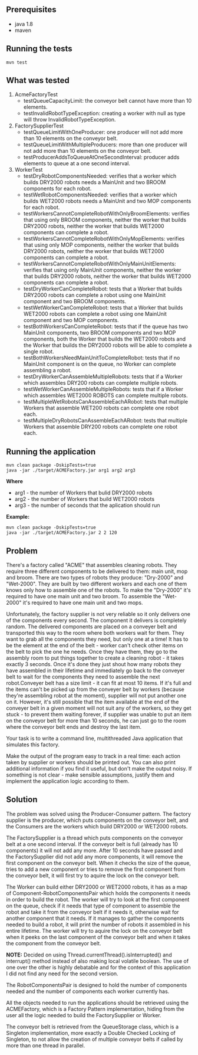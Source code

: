 ## Prerequisites
- java 1.8 
- maven

## Running the tests
```
mvn test
```

## What was tested
1. AcmeFactoryTest
    - testQueueCapacityLimit: the conveyor belt cannot have more than 10 elements.
    - testInvalidRobotTypeException: creating a worker with null as type will throw InvalidRobotTypeException.
2. FactorySupplierTest
    - testQueueLimitWithOneProducer: one producer will not add more than 10 elements on the conveyor belt.
    - testQueueLimitWithMultipleProducers: more than one producer will not add more than 10 elements on the conveyor belt.
    - testProducerAddsToQueueAtOneSecondInterval: producer adds elements to queue at a one second interval.
3. WorkerTest
    - testDryRobotComponentsNeeded: verifies that a worker which builds DRY2000 robots needs a MainUnit and two BROOM 
    components for each robot.
    - testWetRobotComponentsNeeded: verifies that a worker which builds WET2000 robots needs a MainUnit and two MOP
    components for each robot.
    - testWorkersCannotCompleteRobotWithOnlyBroomElements: verifies that using only BROOM components, neither the worker
    that builds DRY2000 robots, neither the worker that builds WET2000 components can complete a robot.
    - testWorkersCannotCompleteRobotWithOnlyMopElements: verifies that using only MOP components, neither the worker
    that builds DRY2000 robots, neither the worker that builds WET2000 components can complete a robot.
    - testWorkersCannotCompleteRobotWithOnlyMainUnitElements: verifies that using only MainUnit components, neither 
    the worker that builds DRY2000 robots, neither the worker that builds WET2000 components can complete a robot.
    - testDryWorkerCanCompleteRobot: tests that a Worker that builds DRY2000 robots can complete a robot using one
    MainUnit component and two BROOM components.
    - testWetWorkerCanCompleteRobot: tests that a Worker that builds WET2000 robots can complete a robot using one
    MainUnit component and two MOP components.
    - testBothWorkersCanCompleteRobot: tests that if the queue has two MainUnit components, two BROOM components and two
    MOP components, both the Worker that builds the WET2000 robots and the Worker that builds the DRY2000 robots will be 
    able to complete a single robot.
    - testBothWorkersNeedMainUnitToCompleteRobot: tests that if no MainUnit component is on the queue, no Worker can 
    complete assembling a robot.
    - testDryWorkerCanAssembleMultipleRobots: tests that if a Worker which assembles DRY200 robots can complete multiple robots.
    - testWetWorkerCanAssembleMultipleRobots: tests that if a Worker which assembles WET2000 ROBOTS can complete multiple robots.
    - testMultipleWetRobotsCanAssembleEachARobot: tests that multiple Workers that assemble WET200 robots can complete one robot each.
    - testMultipleDryRobotsCanAssembleEachARobot: tests that multiple Workers that assemble DRY200 robots can complete one robot each.

## Running the application
```
mvn clean package -DskipTests=true
java -jar ./target/ACMEFactory.jar arg1 arg2 arg3
```

**Where**
- arg1 - the number of Workers that bulid DRY2000 robots
- arg2 - the number of Workers that build WET2000 robots
- arg3 - the number of seconds that the aplication should run

**Example:**
```
mvn clean package -DskipTests=true
java -jar ./target/ACMEFactory.jar 2 2 120
```

## Problem
There's a factory called "ACME" that assembles cleaning robots. They require three different components to  be delivered 
to them: main unit, mop and broom. There are two types of robots they produce: "Dry-2000" and "Wet-2000". They are built 
by two different workers and each one of them knows only how to assemble  one of the robots. To make the "Dry-2000" it's 
required to have one main unit and two broom. To assemble the "Wet-2000" it's required to have one main unit and two mops.

Unfortunately, the factory supplier is not very reliable so it only delivers one of the components every second. The 
component it delivers is completely random. The delivered components are placed on a conveyer belt and transported this 
way to the room where both workers wait for them. They want to grab all the components they need, but only one at a time! 
It has to be the element at the end of the belt - worker can't check other items on the belt to pick the one he needs. 
Once they have them, they go to the assembly room to put things together to create a cleaning robot - it takes exactly 3 
seconds. Once it's done they just shout how many robots they have assembled in their lifetime and immediately go back to 
the conveyer belt to wait for the components they need to assemble the next robot.Conveyer belt has a size limit - it can 
fit at most 10 items. If it's full and the items can't be picked up from the conveyer belt by workers (because they're 
assembling robot at the moment), supplier will not put another one on it. However, it's still possible that the item 
available at the end of the conveyer belt in a given moment will not suit any of the workers, so they get stuck - to 
prevent them waiting forever, if supplier was unable to put an item on the conveyor belt for more than 10 seconds, he can 
just go to the room where the conveyor belt ends and destroy the last item.  

Your task is to write a command line, multithreaded Java application that simulates this factory. 

Make the output of the program easy to track in a real time: each action taken by supplier or workers should be printed out. 
You can also print additional information if you find it useful, but don't make the output noisy. If something is not clear - 
make sensible assumptions, justify them and implement the application logic according to them.

## Solution

The problem was solved using the Producer-Consumer pattern. The factory supplier is the producer, which puts components on 
the conveyor belt, and the Consumers are the workers which build DRY2000 or WET2000 robots.

The FactorySupplier is a thread which puts components on the conveyor belt at a one second interval. If the conveyor belt 
is full (already has 10 components) it will not add any more. After 10 seconds have passed and the FactorySupplier did not
add any more components, it will remove the first component on the conveyor belt. When it checks the size of the queue, 
tries to add a new component or tries to remove the first component from the conveyor belt, it will first try to 
aquire the lock on the conveyor belt.

The Worker can build either DRY2000 or WET2000 robots, it has as a map of Component-RobotComponentsPair which holds the 
components it needs in order to build the robot. The worker will try to look at the first component on the queue, check 
if it needs that type of component to assemble the robot and take it from the conveyor belt if it needs it, otherwise 
wait for another component that it needs. If it manages to gather the components needed to build a robot, it will print 
the number of robots  it assembled in his entire lifetime. The worker will try to aquire the lock on the conveyor belt 
when it peeks on the last component of the conveyor belt and when it takes the component from the conveyor belt.

**NOTE:** Decided on using Thread.currentThread().isInterrupted() and interrupt() method instead of also making local 
volatile boolean. The use of one over the other is highly debatable and for the context of this application I  did not 
find any need for the second version.

The RobotComponentsPair is designed to hold the number of components needed and the number of components each worker 
currently has.

All the objects needed to run the applications should be retrieved using the ACMEFactory, which is a Factory Pattern 
implementation, hiding from the user all the logic needed to build the FactorySupplier or Worker. 

The conveyor belt is retrieved from the QueueStorage class, which is a Singleton implementation, more exactly a 
Double Checked Locking of Singleton, to not allow the creation of multiple conveyor belts if called by 
more than one thread in parallel. 


